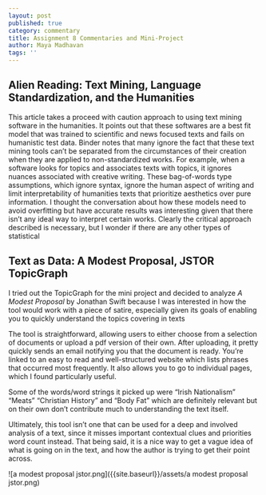 ```yaml
---
layout: post
published: true
category: commentary
title: Assignment 8 Commentaries and Mini-Project
author: Maya Madhavan
tags: ''
---
```

## Alien Reading: Text Mining, Language Standardization, and the Humanities
This article takes a proceed with caution approach to using text mining software in the humanities. It points out that these softwares are a best fit model that was trained to scientific and news focused texts and fails on humanistic test data. Binder notes that many ignore the fact that these text mining tools can’t be separated from the circumstances of their creation when they are applied to non-standardized works. For example, when a software looks for topics and associates texts with topics, it ignores nuances associated with creative writing. These bag-of-words type assumptions, which ignore syntax, ignore the human aspect of writing and limit interpretability of humanities texts that prioritize aesthetics over pure information. I thought the conversation about how these models need to avoid overfitting but have accurate results was interesting given that there isn’t any ideal way to interpret certain works. Clearly the critical approach described is necessary, but I wonder if there are any other types of statistical



## Text as Data: A Modest Proposal, JSTOR TopicGraph
I tried out the TopicGraph for the mini project and decided to analyze _A Modest Proposal_ by Jonathan Swift because I was interested in how the tool would work with a piece of satire, especially given its goals of enabling you to quickly understand the topics covering in texts

The tool is straightforward, allowing users to either choose from a selection of documents or upload a pdf version of their own. After uploading, it pretty quickly sends an email notifying you that the document is ready. You’re linked to an easy to read and well-structured website which lists phrases that occurred most frequently. It also allows you to go to individual pages, which I found particularly useful.

Some of the words/word strings it picked up were “Irish Nationalism” “Meats” “Christian History” and “Body Fat” which are definitely relevant but on their own don’t contribute much to understanding the text itself.

Ultimately, this tool isn’t one that can be used for a deep and involved analysis of a text, since it misses important contextual clues and priorities word count instead. That being said, it is a nice way to get a vague idea of what is going on in the text, and how the author is trying to get their point across.


![a modest proposal jstor.png]({{site.baseurl}}/assets/a modest proposal jstor.png)


